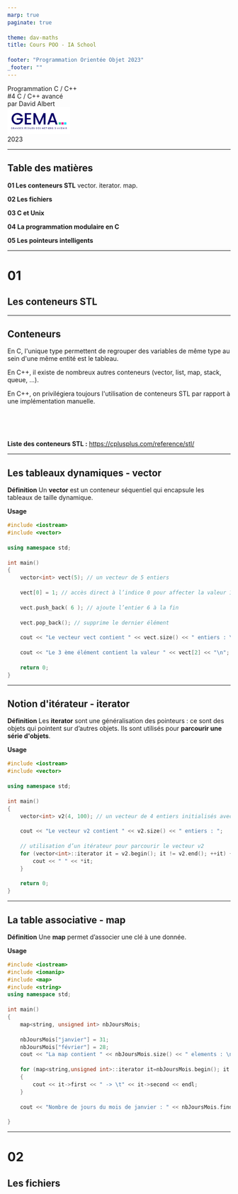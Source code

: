 ```yaml
---
marp: true
paginate: true

theme: dav-maths
title: Cours POO - IA School

footer: "Programmation Orientée Objet 2023"
_footer: ""
---
```


<!-- PARTIE 0 : Présentation du cours -->

<!-- _paginate: skip -->
<!-- _class: cover -->

<div class="coverBlockCenter">
<div class="coverModuleName">Programmation C / C++</div>
<div class="coverCourseName"><span class="important">#4 </span>C / C++ avancé</div>
<div class="coverAuthor">par <span class="important">David Albert</span></div>
</div>

<img class="coverFooterLeft" style="background-color:#fff" height="60px" src="assets/img/logo-gema.png" />
<div class="coverYear coverFooterRight">2023</div>

<!-- TABLE DES MATIERES -->

---

## Table des matières

<b><span class="important">01 </span> Les conteneurs STL</b>
vector. iterator. map.

<b><span class="important">02 </span> Les fichiers</b>

<b><span class="important">03 </span> C et Unix</b>

<b><span class="important">04 </span> La programmation modulaire en C</b>

<b><span class="important">05 </span> Les pointeurs intelligents</b>

---

<!-- PARTIE 04 : Les conteneurs STL -->

<div class='main'>

# 01

## Les conteneurs STL

</div>

---

## Conteneurs

En C, l'unique type permettent de regrouper des variables de même type au sein d'une même entité est le tableau.

En C++, il existe de nombreux autres conteneurs (vector, list, map, stack, queue, ...).

En C++, on privilégiera toujours l'utilisation de conteneurs STL par rapport à une implémentation manuelle.

<br/>
<br/>
<br/>

**Liste des conteneurs STL :** https://cplusplus.com/reference/stl/

---

## Les tableaux dynamiques - **vector**

**Définition**
Un **vector** est un conteneur séquentiel qui encapsule les tableaux de taille dynamique.

**Usage**

```cpp
#include <iostream>
#include <vector>

using namespace std;

int main()
{
    vector<int> vect(5); // un vecteur de 5 entiers

    vect[0] = 1; // accès direct à l’indice 0 pour affecter la valeur 1

    vect.push_back( 6 ); // ajoute l’entier 6 à la fin

    vect.pop_back(); // supprime le dernier élément

    cout << "Le vecteur vect contient " << vect.size() << " entiers : \n";

    cout << "Le 3 ème élément contient la valeur " << vect[2] << "\n";

    return 0;
}
```

---

## Notion d'itérateur - **iterator**

**Définition**
Les **iterator** sont une généralisation des pointeurs : ce sont des objets qui pointent sur d’autres objets. Ils sont utilisés pour **parcourir une série d'objets**.

**Usage**

```cpp
#include <iostream>
#include <vector>

using namespace std;

int main()
{
    vector<int> v2(4, 100); // un vecteur de 4 entiers initialisés avec la valeur 100

    cout << "Le vecteur v2 contient " << v2.size() << " entiers : ";

    // utilisation d’un itérateur pour parcourir le vecteur v2
    for (vector<int>::iterator it = v2.begin(); it != v2.end(); ++it) {
        cout << " " << *it;
    }

    return 0;
}
```

---

## La table associative - **map**

**Définition**
Une **map** permet d’associer une clé à une donnée.

**Usage**

```cpp
#include <iostream>
#include <iomanip>
#include <map>
#include <string>
using namespace std;

int main()
{
    map<string, unsigned int> nbJoursMois;

    nbJoursMois["janvier"] = 31;
    nbJoursMois["février"] = 28;
    cout << "La map contient " << nbJoursMois.size() << " elements : \n";

    for (map<string,unsigned int>::iterator it=nbJoursMois.begin(); it!=nbJoursMois.end(); ++it)
    {
        cout << it->first << " -> \t" << it->second << endl;
    }

    cout << "Nombre de jours du mois de janvier : " << nbJoursMois.find("janvier")->second << ’\n’;

}
```

---

<!-- PARTIE 02 : Les fichiers -->

<div class='main'>

# 02

## Les fichiers

</div>
